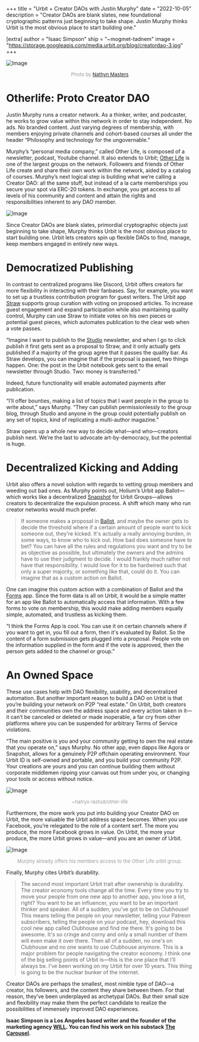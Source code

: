 +++
title = "Urbit + Creator DAOs with Justin Murphy"
date = "2022-10-05"
description = "Creator DAOs are blank slates, new foundational cryptographic patterns just beginning to take shape. Justin Murphy thinks Urbit is the most obvious place to start building one."

[extra]
author = "Isaac Simpson"
ship = "~mogmet-tadnem"
image = "https://storage.googleapis.com/media.urbit.org/blog/creatordao-3.jpg"
+++

![Image](https://storage.googleapis.com/media.urbit.org/blog/creatordao-3.jpg)
<div style="font-size:13px; text-align: center; color: #999">Photo by <a href="https://unsplash.com/@nathynmasters
">Nathyn Masters</a></div>

# Otherlife: Proto Creator DAO

Justin Murphy runs a creator network. As a thinker, writer, and podcaster, he works to grow value within this network in order to stay independent. No ads. No branded content. Just varying degrees of membership, with members enjoying private channels and cohort-based courses all under the header “Philosophy and technology for the ungovernable.” 

Murphy’s “personal media company,” called Other Life, is composed of a newsletter, podcast, Youtube channel.  It also extends to Urbit; [Other Life](https://urbit.org/groups/~hatryx-lastud/other-life) is one of the largest groups on the network. Followers and friends of Other Life create and share their own work within the network, aided by a catalog of courses. Murphy’s next logical step is building what we’re calling a Creator DAO: all the same stuff, but instead of a la carte memberships you secure your spot via ERC-20 tokens. In exchange, you get access to all levels of his community and content and attain the rights and responsibilities inherent to any DAO member.

![Image](https://storage.googleapis.com/media.urbit.org/blog/otherlife.png)

Since Creator DAOs are blank slates, primordial cryptographic objects just beginning to take shape, Murphy thinks Urbit is the most obvious place to start building one. Urbit lets creators spin up flexible DAOs to find, manage, keep members engaged in entirely new ways. 


# Democratized Publishing

In contrast to centralized programs like Discord, Urbit offers creators far more flexibility in interacting with their fanbases. Say, for example, you want to set up a trustless contribution program for guest writers. The Urbit app [Straw](https://urbit.org/applications/~pocwet/straw) supports group curation with voting on proposed articles. To increase guest engagement and expand participation while also maintaining quality control, Murphy can use Straw to initiate votes on his own pieces or potential guest pieces, which automates publication to the clear web when a vote passes.

“Imagine I want to publish to the [Studio](https://urbit.org/applications/~tirrel/studio) newsletter, and when I go to click publish it first gets sent as a proposal to Straw, and it only actually gets published if a majority of the group agree that it passes the quality bar. As Straw develops, you can imagine that if the proposal is passed, two things happen. One: the post in the Urbit notebook gets sent to the email newsletter through Studio. Two: money is transferred.”

Indeed, future functionality will enable automated payments after publication.

“I’ll offer bounties, making a list of topics that I want people in the group to write about,” says Murphy. “They can publish permissionlessly to the group blog, through Studio and anyone in the group could potentially publish on any set of topics, kind of replicating a multi-author magazine.”

Straw opens up a whole new way to decide what—and who—creators publish next. We’re the last to advocate art-by-democracy, but the potential is huge. 

# Decentralized Kicking and Adding

Urbit also offers a novel solution with regards to vetting group members and weeding out bad ones. As Murphy points out, Holium’s Urbit app Ballot—which works like a decentralized [Snapshot](https://snapshot.org/#/) for Urbit Groups—allows creators to decentralize the expulsion process.  A shift which many who run creator networks would much prefer.

> If someone makes a proposal in [Ballot](https://urbit.org/applications/~lomder-librun/ballot), and maybe the owner gets to decide the threshold where if a certain amount of people want to kick someone out, they're kicked. It's actually a really annoying burden, in some ways, to know who to kick out. How bad does someone have to bet? You can have all the rules and regulations you want and try to be as objective as possible, but ultimately the owners and the admins have to use their judgment to decide. I would frankly much rather not have that responsibility. I would love for it to be hardwired such that only a super majority, or something like that, could do it. You can imagine that as a custom action on Ballot.

One can imagine this custom action with a combination of Ballot and the [Forms](https://urbit.org/applications/~donpub-datdux/forms) app.  Since the form data is all on Urbit, it would be a simple matter for an app like Ballot to automatically access that information.  With a few forms to vote on membership, this would make adding members equally simple, automated, and trustless as kicking them.

“I think the Forms App is cool. You can use it on certain channels where if you want to get in, you fill out a form, then it's evaluated by Ballot. So the content of a form submission gets plugged into a proposal. People vote on the information supplied in the form and if the vote is approved, then the person gets added to the channel or group.”

# An Owned Space

These use cases help with DAO flexibility, usability, and decentralized automation. But another important reason to build a DAO on Urbit is that you’re building your network on P2P “real estate.” On Urbit, both creators and their communities own the address space and every action taken in it—it can’t be canceled or deleted or made inoperable, a far cry from other platforms where you can be suspended for arbitrary Terms of Service violations. 

“The main positive is you and your community getting to own the real estate that you operate on,” says Murphy. No other app, even dapps like Agora or Snapshot, allows for a genuinely P2P offchain operating environment. Your Urbit ID is self-owned and portable, and you build your community P2P. Your creations are yours and you can continue building them without corporate middlemen ripping your canvas out from under you, or changing your tools or access without notice.

![Image](https://storage.googleapis.com/media.urbit.org/blog/otherlifegroup.png)
<div style="font-size:13px; text-align: center; color: #999">~hatryx-lastud/other-life</div>

Furthermore, the more work you put into building your Creator DAO on Urbit, the more valuable the Urbit address space becomes. When you use Facebook, you’re relegated to the role of a content serf. The more you produce, the more Facebook grows in value. On Urbit, the more your produce, the more Urbit grows in value—and you are an owner of Urbit. 

![Image](https://storage.googleapis.com/media.urbit.org/blog/justinmurphy.jpg)
<div style="font-size:13px; text-align: center; color: #999">Murphy already offers his members access to the Other Life urbit group.</div>

Finally, Murphy cites Urbit’s durability.

> The second most important Urbit trait after ownership is durability. The creator economy tools change all the time. Every time you try to move your people from one new app to another app, you lose a lot, right? You want to be an influencer, you want to be an important thinker and speaker. All of a sudden, you’ve got to be on Clubhouse! This means telling the people on your newsletter, telling your Patreon subscribers, telling the people on your podcast, hey, download this cool new app called Clubhouse and find me there. It's going to be awesome. It's so cringe and corny and only a small number of them will even make it over there. Then all of a sudden, no one's on Clubhouse and no one wants to use Clubhouse anymore. This is a major problem for people navigating the creator economy. I think one of the big selling points of Urbit is—this is the one place that I’ll always be. I’ve been working on my Urbit for over 10 years. This thing is going to be the nuclear bunker of the internet.

Creator DAOs are perhaps the smallest, most nimble type of DAO—a creator, his followers, and the content they share between them. For that reason, they’ve been underplayed as archetypal DAOs. But their small size and flexibility may make them the perfect candidate to realize the possibilities of immensely improved DAO experiences. 

**Isaac Simpson is a Los Angeles based writer and the founder of the marketing agency [WILL](https://willtheagency.com/). You can find his work on his substack [The Carousel](https://thecarousel.substack.com/).**
